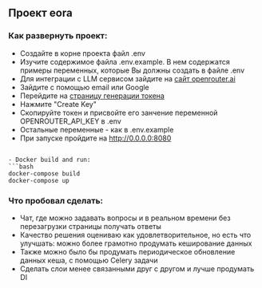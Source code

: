 ## Проект eora


### Как развернуть проект:
- Создайте в корне проекта файл .env
- Изучите содержимое файла .env.example. В нем содержатся примеры переменных, которые Вы должны создать в файле .env
- Для интеграции с LLM сервисом зайдите на [сайт openrouter.ai](https://openrouter.ai)
- Зайдите с помощью email или Google
- Перейдите на [страницу генерации токена](https://openrouter.ai/keys)
- Нажмите "Create Key"
- Скопируйте токен и присвойте его занчение переменной OPENROUTER_API_KEY в .env
- Остальные переменные - как в .env.example
- При запуске пройдите на http://0.0.0.0:8080 
```

- Docker build and run:
```bash
docker-compose build
docker-compose up
```

### Что пробовал сделать:
- Чат, где можно задавать вопросы и в реальном времени без перезагрузки страницы получать ответы
- Качество решения оцениваю как удовлетворительное, но есть что улучшать: можно более грамотно продумать кеширование данных
- Также можно было бы продумать периодическое обновление данных кеша, с помощью Celery задачи
- Сделать слои менее связанными друг с другом и лучше продумать DI
